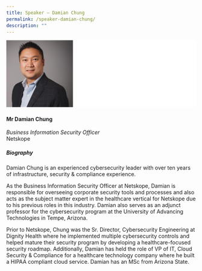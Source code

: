 ```yaml
---
title: ​​Speaker – Damian Chung
permalink: /speaker-damian-chung/
description: ""
---
```


![](/images/Speakers/Damian%20Chung.jpg)

#### **Mr Damian Chung**

*Business Information Security Officer*  
Netskope

##### **Biography**
Damian Chung is an experienced cybersecurity leader with over ten years of infrastructure, security & compliance experience. 

As the Business Information Security Officer at Netskope, Damian is responsible for overseeing corporate security tools and processes and also acts as the subject matter expert in the healthcare vertical for Netskope due to his previous roles in this industry.  Damian also serves as an adjunct professor for the cybersecurity program at the University of Advancing Technologies in Tempe, Arizona.

Prior to Netskope, Chung was the Sr. Director, Cybersecurity Engineering at Dignity Health where he implemented multiple cybersecurity controls and helped mature their security program by developing a healthcare-focused security roadmap. Additionally, Damian has held the role of VP of IT, Cloud Security & Compliance for a healthcare technology company where he built a HIPAA compliant cloud service. Damian has an MSc from Arizona State. 